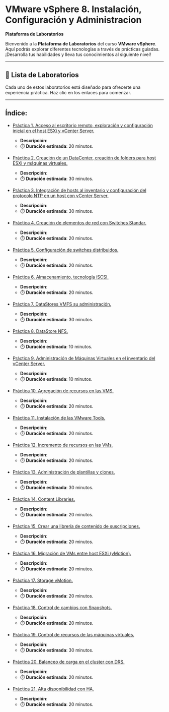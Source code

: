 # VMware vSphere 8. Instalación, Configuración y Administracion 

**Plataforma de Laboratorios**

Bienvenido a la **Plataforma de Laboratorios** del curso **VMware vSphere**. Aquí podrás explorar diferentes tecnologías a través de prácticas guiadas. ¡Desarrolla tus habilidades y lleva tus conocimientos al siguiente nivel!

---

## 🌟 **Lista de Laboratorios**

Cada uno de estos laboratorios está diseñado para ofrecerte una experiencia práctica. Haz clic en los enlaces para comenzar.

---
 
## Índice:
 - [Práctica 1. Acceso al escritorio remoto, exploración y configuración inicial en el host ESXi y vCenter Server.](./lab1/README.md)
   - **Descripción**: 
   - ⏱️ **Duración estimada**: 20 minutos.

 - [Práctica 2. Creación de un DataCenter, creación de folders para host ESXi y máquinas virtuales.](./lab2/README.md)
   - **Descripción**: 
   - ⏱️ **Duración estimada**: 30 minutos.

 - [Práctica 3. Integración de hosts al inventario y configuración del protocolo NTP en un host con vCenter Server.](./lab3/README.md)
   - **Descripción**: 
   - ⏱️ **Duración estimada**: 30 minutos.

 - [Práctica 4. Creación de elementos de red con Switches Standar.](./lab4/README.md)
   - **Descripción**:  
   - ⏱️ **Duración estimada**: 20 minutos.

 - [Práctica 5. Configuración de switches distribuidos.](./lab5/README.md)
   - **Descripción**:  
   - ⏱️ **Duración estimada**: 20 minutos.

 - [Práctica 6. Almacenamiento, tecnología iSCSI.](./lab6/README.md)
   - **Descripción**:  
   - ⏱️ **Duración estimada**: 20 minutos.

 - [Práctica 7. DataStores VMFS su administración.](./lab7/README.md)
   - **Descripción**:  
   - ⏱️ **Duración estimada**: 30 minutos.

 - [Práctica 8. DataStore NFS.](./lab8/README.md)
   - **Descripción**:  
   - ⏱️ **Duración estimada**: 10 minutos.

 - [Práctica 9. Administración de Máquinas Virtuales en el inventario del vCenter Server.](./lab9/README.md)
   - **Descripción**:  
   - ⏱️ **Duración estimada**: 10 minutos.

 - [Práctica 10. Agregación de recursos en las VMS.](./lab10/README.md)
   - **Descripción**:  
   - ⏱️ **Duración estimada**: 20 minutos.

 - [Práctica 11. Instalación de las VMware Tools.](./lab11/README.md)
   - **Descripción**:  
   - ⏱️ **Duración estimada**: 20 minutos.

 - [Práctica 12. Incremento de recursos en las VMs.](./lab12/README.md)
   - **Descripción**:  
   - ⏱️ **Duración estimada**: 20 minutos.

 - [Práctica 13. Administración de plantillas y clones.](./lab13/README.md)
   - **Descripción**:  
   - ⏱️ **Duración estimada**: 30 minutos.

 - [Práctica 14. Content Libraries.](./lab14/readme.md)
   - **Descripción**:  
   - ⏱️ **Duración estimada**: 20 minutos.

 - [Práctica 15. Crear una librería de contenido de suscripciones.](./lab15/readme.md)
   - **Descripción**:  
   - ⏱️ **Duración estimada**: 20 minutos.

 - [Práctica 16. Migración de VMs entre host ESXi (vMotion).](./lab16/readme.md)
   - **Descripción**:  
   - ⏱️ **Duración estimada**: 20 minutos.

 - [Práctica 17. Storage vMotion.](./lab17/readme.md)
   - **Descripción**:  
   - ⏱️ **Duración estimada**: 20 minutos.

 - [Práctica 18. Control de cambios con Snapshots.](./lab18/README.md)
   - **Descripción**:  
   - ⏱️ **Duración estimada**: 20 minutos.

 - [Práctica 19. Control de recursos de las máquinas virtuales.](./lab19/README.md)
   - **Descripción**:  
   - ⏱️ **Duración estimada**: 30 minutos.

 - [Práctica 20. Balanceo de carga en el cluster con DRS.](./lab20/README.md)
   - **Descripción**:  
   - ⏱️ **Duración estimada**: 20 minutos.

 - [Práctica 21. Alta disponibilidad con HA.](./lab21/README.md)
   - **Descripción**:  
   - ⏱️ **Duración estimada**: 20 minutos.
